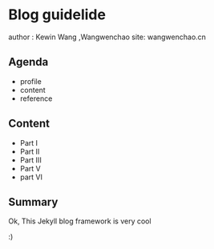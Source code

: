 # Blog guidelide
  author : Kewin Wang ,Wangwenchao
  site: wangwenchao.cn

## Agenda
  - profile
  - content
  - reference

## Content

  - Part I
  - Part II
  - Part III
  - Part V 
  - part VI

## Summary
  Ok, This Jekyll blog framework is very cool
  

:)

